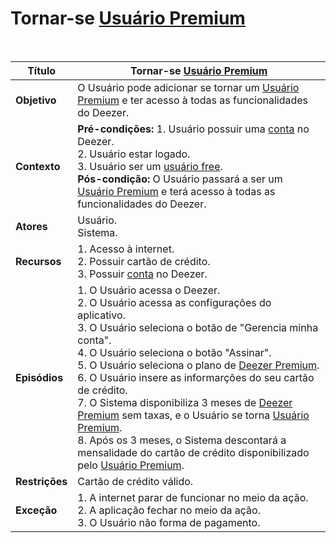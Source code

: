 # Tornar-se [Usuário Premium](/modelagem/lexico#usuario-premium) 

<br />

|Título|Tornar-se [Usuário Premium](/modelagem/lexico#usuario-premium) |
|----------|------------- |
|**Objetivo**|O Usuário pode adicionar se tornar um [Usuário Premium](/modelagem/lexico#usuario-premium) e ter acesso à todas as funcionalidades do Deezer.|
|**Contexto**|**Pré-condições:** 1. Usuário possuir uma [conta](/modelagem/lexico#conta) no Deezer.<br>2. Usuário estar logado.<br>3. Usuário ser um [usuário free](/modelagem/lexico#usuario-free).<br/>**Pós-condição:** O Usuário passará a ser um [Usuário Premium](/modelagem/lexico#usuario-premium) e terá acesso à todas as funcionalidades do Deezer.|
|**Atores**|Usuário.<br>Sistema.|
|**Recursos**|1. Acesso à internet.<br>2. Possuir cartão de crédito.<br>3. Possuir [conta](/modelagem/lexico#conta) no Deezer.|
|**Episódios**|1. O Usuário acessa o Deezer.<br />2. O Usuário acessa as configurações do aplicativo.<br />3. O Usuário seleciona o botão de "Gerencia minha conta".<br />4. O Usuário seleciona o botão "Assinar".<br />5. O Usuário seleciona o plano de [Deezer Premium](/modelagem/lexico#plano-premium).<br />6. O Usuário insere as informarções do seu cartão de crédito.<br>7. O Sistema disponibiliza 3 meses de [Deezer Premium](/modelagem/lexico#plano-premium) sem taxas, e o Usuário se torna [Usuário Premium](/modelagem/lexico#usuario-premium).<br>8. Após os 3 meses, o Sistema descontará a mensalidade do cartão de crédito disponibilizado pelo [Usuário Premium](/modelagem/lexico#usuario-premium).|
|**Restrições**|Cartão de crédito válido.|
|**Exceção**|1. A internet parar de funcionar no meio da ação.<br /> 2. A aplicação fechar no meio da ação.<br>3. O Usuário não forma de pagamento.
